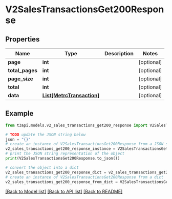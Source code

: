 # V2SalesTransactionsGet200Response


## Properties

Name | Type | Description | Notes
------------ | ------------- | ------------- | -------------
**page** | **int** |  | [optional] 
**total_pages** | **int** |  | [optional] 
**page_size** | **int** |  | [optional] 
**total** | **int** |  | [optional] 
**data** | [**List[MetrcTransaction]**](MetrcTransaction.md) |  | [optional] 

## Example

```python
from t3api.models.v2_sales_transactions_get200_response import V2SalesTransactionsGet200Response

# TODO update the JSON string below
json = "{}"
# create an instance of V2SalesTransactionsGet200Response from a JSON string
v2_sales_transactions_get200_response_instance = V2SalesTransactionsGet200Response.from_json(json)
# print the JSON string representation of the object
print(V2SalesTransactionsGet200Response.to_json())

# convert the object into a dict
v2_sales_transactions_get200_response_dict = v2_sales_transactions_get200_response_instance.to_dict()
# create an instance of V2SalesTransactionsGet200Response from a dict
v2_sales_transactions_get200_response_from_dict = V2SalesTransactionsGet200Response.from_dict(v2_sales_transactions_get200_response_dict)
```
[[Back to Model list]](../README.md#documentation-for-models) [[Back to API list]](../README.md#documentation-for-api-endpoints) [[Back to README]](../README.md)


